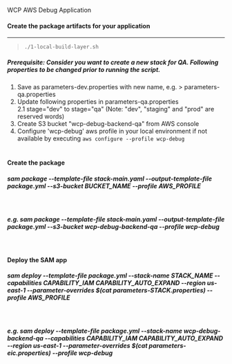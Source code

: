 WCP AWS Debug Application

#### Create the package artifacts for your application
---
> `./1-local-build-layer.sh`

##### Prerequisite: Consider you want to create a new stack for QA. Following properties to be changed prior to running the script.

1. Save as parameters-dev.properties with new name, e.g. > parameters-qa.properties
2. Update following properties in parameters-qa.properties <br/>
2.1 stage="dev" to stage="qa" (Note: "dev", "staging" and "prod" are reserved words) <br/>
3. Create S3 bucket "wcp-debug-backend-qa" from AWS console
5. Configure 'wcp-debug' aws profile in your local environment if not available by executing `aws configure --profile wcp-debug`
#
#### Create the package

##### sam package --template-file stack-main.yaml --output-template-file package.yml --s3-bucket BUCKET_NAME --profile AWS_PROFILE
<br>

##### e.g. *sam package --template-file stack-main.yaml --output-template-file package.yml --s3-bucket wcp-debug-backend-qa --profile wcp-debug*
<br>

#### Deploy the SAM app

##### sam deploy --template-file package.yml --stack-name STACK_NAME --capabilities CAPABILITY_IAM CAPABILITY_AUTO_EXPAND --region us-east-1 --parameter-overrides $(cat parameters-STACK.properties) --profile AWS_PROFILE
<br>

##### e.g. *sam deploy --template-file package.yml --stack-name wcp-debug-backend-qa --capabilities CAPABILITY_IAM CAPABILITY_AUTO_EXPAND --region us-east-1 --parameter-overrides $(cat parameters-eic.properties) --profile wcp-debug*